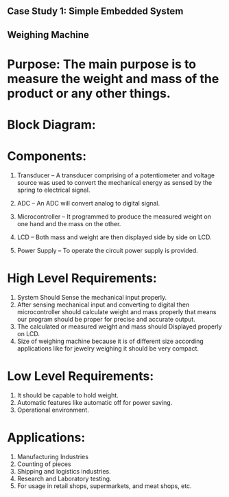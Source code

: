 ## Case Study 1: Simple Embedded System
		
## Weighing Machine


# Purpose: The main purpose is to measure the weight and mass of the    product or any other things.

# Block Diagram: 

	



# Components:

1.	Transducer – A transducer comprising of a potentiometer and voltage source was used to convert the mechanical energy as sensed by the spring to electrical signal.

2.	ADC – An ADC will convert analog to digital signal.


3.	Microcontroller – It programmed to produce the measured weight on one hand and the mass on the other. 

4.	LCD – Both mass and weight are then displayed side by side on LCD.

5.	Power Supply – To operate the circuit power supply is provided.
 



# High Level Requirements:

1.	System Should Sense the mechanical input properly.
2.	After sensing mechanical input and converting to digital then microcontroller should calculate weight and mass properly that means our program should be proper for           precise and accurate output.
3.	The calculated or measured weight and mass should Displayed properly on LCD.
4.	Size of weighing machine because it is of different size according  applications like for jewelry weighing it should be very compact.



# Low Level Requirements:
1.	It should be capable to hold weight.
2.	Automatic features like automatic off for power saving.
3.	Operational environment.



# Applications:
1.	Manufacturing Industries
2.	Counting of pieces
3.	Shipping and logistics industries.
4.	Research and Laboratory testing.
5.	For usage in retail shops, supermarkets, and meat shops, etc.
